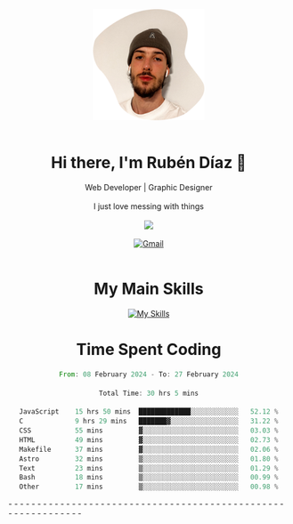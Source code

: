 <div align="center">
	<img height=200 width=200 src="./.img/yo_github_pfp.png" alt="Rubén Díaz" width=200/><br><br>
	
	
 # Hi there, I'm Rubén Díaz 👋

  Web Developer | Graphic Designer
  <br>
  <br>
  I just love messing with things
  <br>
  <br>
  <a href="https://www.github.com/rubendiazzz" target="_blank" rel="noreferrer"><img
src="https://img.shields.io/github/followers/rubendiazzz?logo=github&style=for-the-badge&color=red" /></a>


  <a href="mailto:rubendfraga@gmail.com">![Gmail](https://img.shields.io/badge/Gmail-D14836?style=for-the-badge&logo=gmail&logoColor=white)</a><br><br>

  # My Main Skills
  [![My Skills](https://skillicons.dev/icons?i=js,html,css,tailwind,c,cpp,cs,react,nextjs,astro,mysql,mongo)](https://skillicons.dev)

# Time Spent Coding
<!--START_SECTION:waka-->

```rust
From: 08 February 2024 - To: 27 February 2024

Total Time: 30 hrs 5 mins

JavaScript    15 hrs 50 mins  █████████████░░░░░░░░░░░░   52.12 %
C             9 hrs 29 mins   ███████▓░░░░░░░░░░░░░░░░░   31.22 %
CSS           55 mins         ▓░░░░░░░░░░░░░░░░░░░░░░░░   03.03 %
HTML          49 mins         ▓░░░░░░░░░░░░░░░░░░░░░░░░   02.73 %
Makefile      37 mins         ▓░░░░░░░░░░░░░░░░░░░░░░░░   02.06 %
Astro         32 mins         ▒░░░░░░░░░░░░░░░░░░░░░░░░   01.80 %
Text          23 mins         ▒░░░░░░░░░░░░░░░░░░░░░░░░   01.29 %
Bash          18 mins         ▒░░░░░░░░░░░░░░░░░░░░░░░░   00.99 %
Other         17 mins         ▒░░░░░░░░░░░░░░░░░░░░░░░░   00.98 %
```

<!--END_SECTION:waka-->
</div>
-
-
-
-
-
-
-
-
-
-
-
-
-
-
-
-
-
-
-
-
-
-
-
-
-
-
-
-
-
-
-
-
-
-
-
-
-
-
-
-
-
-
-
-
-
-
-
-
-
-
-
-
-
-
-
-
-
-
-
-
-
